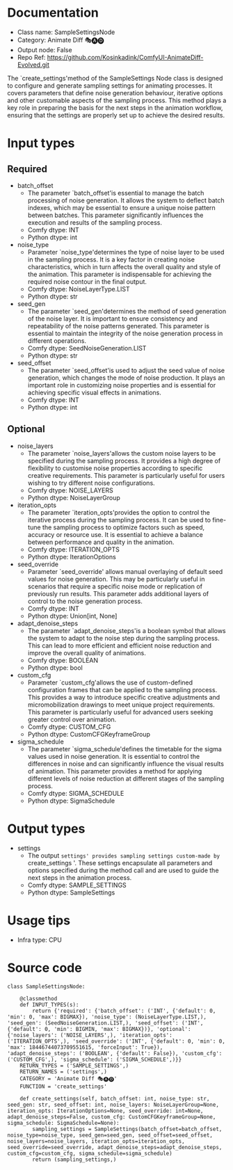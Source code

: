 # Documentation
- Class name: SampleSettingsNode
- Category: Animate Diff 🎭🅐🅓
- Output node: False
- Repo Ref: https://github.com/Kosinkadink/ComfyUI-AnimateDiff-Evolved.git

The `create_settings'method of the SampleSettings Node class is designed to configure and generate sampling settings for animating processes. It covers parameters that define noise generation behaviour, iterative options and other customable aspects of the sampling process. This method plays a key role in preparing the basis for the next steps in the animation workflow, ensuring that the settings are properly set up to achieve the desired results.

# Input types
## Required
- batch_offset
    - The parameter `batch_offset'is essential to manage the batch processing of noise generation. It allows the system to deflect batch indexes, which may be essential to ensure a unique noise pattern between batches. This parameter significantly influences the execution and results of the sampling process.
    - Comfy dtype: INT
    - Python dtype: int
- noise_type
    - Parameter `noise_type'determines the type of noise layer to be used in the sampling process. It is a key factor in creating noise characteristics, which in turn affects the overall quality and style of the animation. This parameter is indispensable for achieving the required noise contour in the final output.
    - Comfy dtype: NoiseLayerType.LIST
    - Python dtype: str
- seed_gen
    - The parameter `seed_gen'determines the method of seed generation of the noise layer. It is important to ensure consistency and repeatability of the noise patterns generated. This parameter is essential to maintain the integrity of the noise generation process in different operations.
    - Comfy dtype: SeedNoiseGeneration.LIST
    - Python dtype: str
- seed_offset
    - The parameter `seed_offset'is used to adjust the seed value of noise generation, which changes the mode of noise production. It plays an important role in customizing noise properties and is essential for achieving specific visual effects in animations.
    - Comfy dtype: INT
    - Python dtype: int
## Optional
- noise_layers
    - The parameter `noise_layers'allows the custom noise layers to be specified during the sampling process. It provides a high degree of flexibility to customise noise properties according to specific creative requirements. This parameter is particularly useful for users wishing to try different noise configurations.
    - Comfy dtype: NOISE_LAYERS
    - Python dtype: NoiseLayerGroup
- iteration_opts
    - The parameter `iteration_opts'provides the option to control the iterative process during the sampling process. It can be used to fine-tune the sampling process to optimize factors such as speed, accuracy or resource use. It is essential to achieve a balance between performance and quality in the animation.
    - Comfy dtype: ITERATION_OPTS
    - Python dtype: IterationOptions
- seed_override
    - Parameter `seed_override' allows manual overlaying of default seed values for noise generation. This may be particularly useful in scenarios that require a specific noise mode or replication of previously run results. This parameter adds additional layers of control to the noise generation process.
    - Comfy dtype: INT
    - Python dtype: Union[int, None]
- adapt_denoise_steps
    - The parameter `adapt_denoise_steps'is a boolean symbol that allows the system to adapt to the noise step during the sampling process. This can lead to more efficient and efficient noise reduction and improve the overall quality of animations.
    - Comfy dtype: BOOLEAN
    - Python dtype: bool
- custom_cfg
    - Parameter `custom_cfg'allows the use of custom-defined configuration frames that can be applied to the sampling process. This provides a way to introduce specific creative adjustments and micromobilization drawings to meet unique project requirements. This parameter is particularly useful for advanced users seeking greater control over animation.
    - Comfy dtype: CUSTOM_CFG
    - Python dtype: CustomCFGKeyframeGroup
- sigma_schedule
    - The parameter `sigma_schedule'defines the timetable for the sigma values used in noise generation. It is essential to control the differences in noise and can significantly influence the visual results of animation. This parameter provides a method for applying different levels of noise reduction at different stages of the sampling process.
    - Comfy dtype: SIGMA_SCHEDULE
    - Python dtype: SigmaSchedule

# Output types
- settings
    - The output `settings' provides sampling settings custom-made by `create_settings '. These settings encapsulate all parameters and options specified during the method call and are used to guide the next steps in the animation process.
    - Comfy dtype: SAMPLE_SETTINGS
    - Python dtype: SampleSettings

# Usage tips
- Infra type: CPU

# Source code
```
class SampleSettingsNode:

    @classmethod
    def INPUT_TYPES(s):
        return {'required': {'batch_offset': ('INT', {'default': 0, 'min': 0, 'max': BIGMAX}), 'noise_type': (NoiseLayerType.LIST,), 'seed_gen': (SeedNoiseGeneration.LIST,), 'seed_offset': ('INT', {'default': 0, 'min': BIGMIN, 'max': BIGMAX})}, 'optional': {'noise_layers': ('NOISE_LAYERS',), 'iteration_opts': ('ITERATION_OPTS',), 'seed_override': ('INT', {'default': 0, 'min': 0, 'max': 18446744073709551615, 'forceInput': True}), 'adapt_denoise_steps': ('BOOLEAN', {'default': False}), 'custom_cfg': ('CUSTOM_CFG',), 'sigma_schedule': ('SIGMA_SCHEDULE',)}}
    RETURN_TYPES = ('SAMPLE_SETTINGS',)
    RETURN_NAMES = ('settings',)
    CATEGORY = 'Animate Diff 🎭🅐🅓'
    FUNCTION = 'create_settings'

    def create_settings(self, batch_offset: int, noise_type: str, seed_gen: str, seed_offset: int, noise_layers: NoiseLayerGroup=None, iteration_opts: IterationOptions=None, seed_override: int=None, adapt_denoise_steps=False, custom_cfg: CustomCFGKeyframeGroup=None, sigma_schedule: SigmaSchedule=None):
        sampling_settings = SampleSettings(batch_offset=batch_offset, noise_type=noise_type, seed_gen=seed_gen, seed_offset=seed_offset, noise_layers=noise_layers, iteration_opts=iteration_opts, seed_override=seed_override, adapt_denoise_steps=adapt_denoise_steps, custom_cfg=custom_cfg, sigma_schedule=sigma_schedule)
        return (sampling_settings,)
```